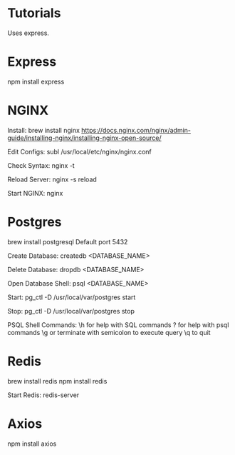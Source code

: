 # Tutorials
Uses express.


# Express
npm install express


# NGINX
Install:
    brew install nginx
    https://docs.nginx.com/nginx/admin-guide/installing-nginx/installing-nginx-open-source/

Edit Configs:
    subl /usr/local/etc/nginx/nginx.conf

Check Syntax:
    nginx -t

Reload Server:
    nginx -s reload

Start NGINX:
    nginx


# Postgres
brew install postgresql
Default port 5432

Create Database:
    createdb <DATABASE_NAME>

Delete Database:
    dropdb <DATABASE_NAME>

Open Database Shell:
    psql <DATABASE_NAME>

Start:
    pg_ctl -D /usr/local/var/postgres start

Stop:
    pg_ctl -D /usr/local/var/postgres stop

PSQL Shell Commands:
    \h for help with SQL commands
    \? for help with psql commands
    \g or terminate with semicolon to execute query
    \q to quit


# Redis
brew install redis
npm install redis

Start Redis:
    redis-server


# Axios
npm install axios